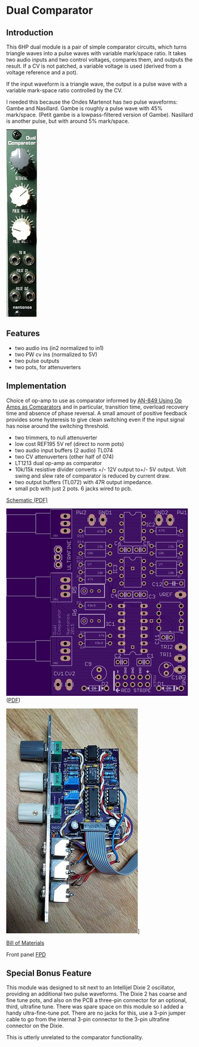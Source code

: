 ﻿# Dual Comparator

## Introduction

This 6HP dual module is a pair of simple comparator circuits, which turns triangle waves into a pulse waves with variable mark/space ratio. It takes two audio inputs and two control voltages, compares them, and outputs the result. If a CV is not patched, a variable voltage is used (derived from a voltage reference and a pot).

If the input waveform is a triangle wave, the output is a pulse wave with a variable mark-space ratio controlled by the CV.

I needed this because the Ondes Martenot has _two_ pulse waveforms: Gambe and Nasillard.
Gambe is roughly a pulse wave with 45% mark/space. (Petit gambe is a lowpass-filtered version of Gambe).
Nasillard is another pulse, but with around 5% mark/space.

![dual-comparator](images/panel-500.png)

## Features

- two audio ins (in2 normalized to in1)
- two PW cv ins (normalized to 5V)
- two pulse outputs
- two pots, for attenuverters

## Implementation

Choice of op-amp to use as comparator informed by [AN-849 Using Op Amps as Comparators](./AN-849.pdf) and in particular, transition time, overload recovery time and absence of phase reversal. A small amount of positive feedback provides some hysteresis to give clean switching even if the input signal has noise around the switching threshold.

- two trimmers, to null attenuverter
- low cost REF195 5V ref (direct to norm pots)
- two audio input buffers (2 audio) TL074
- two CV attenuverters (other half of 074)
- LT1213 dual op-amp as comparator
- 10k/15k resistive divider converts +/- 12V output to+/- 5V output. Volt swing and slew rate of comparator is reduced by current draw.
- two output buffers (TL072) with 47R output impedance.
- small pcb with just 2 pots. 6 jacks wired to pcb.

[Schematic (PDF)](schematic.pdf)

![board](./images/top.png) ([PDF](board.pdf))

![completed module](images/pcb-600.jpg)]

[Bill of Materials](dual_comparator_BOM.md)

Front panel [FPD](./dual_comparator.fpd)

## Special Bonus Feature

This module was designed to sit next to an Intellijel Dixie 2 oscillator, providing an additional two pulse waveforms. The Dixie 2 has coarse and fine tune pots, and also on the PCB a three-pin connector for an optional, third, ultrafine tune. There was spare space on this module so I added a handy ultra-fine-tune pot. There are no jacks for this, use a 3-pin jumper cable to go from the internal 3-pin connector
to the 3-pin ultrafine connector on the Dixie.

This is utterly unrelated to the comparator functionality.

